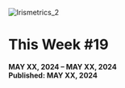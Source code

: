 ![Irismetrics_2](https://github.com/MLiserb/Public_articles/assets/144083324/e3196f91-edac-45b2-9df9-0d58594fe274)

# This Week #19

**MAY XX, 2024 – MAY XX, 2024**
<br>**Published: MAY XX, 2024**
